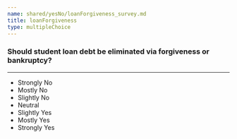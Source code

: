 ```yaml
---
name: shared/yesNo/loanForgiveness_survey.md
title: loanForgiveness
type: multipleChoice
---
```


### Should student loan debt be eliminated via forgiveness or bankruptcy?

---

- Strongly No
- Mostly No
- Slightly No
- Neutral
- Slightly Yes
- Mostly Yes
- Strongly Yes

